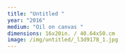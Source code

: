 ```yaml
---
title: "Untitled "
year: "2016"
medium: "Oil on canvas "
dimensions: 16x20in. / 40.64x50.cm
image: /img/untitled/_l3d9178_1.jpg
---
```





